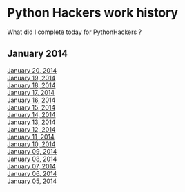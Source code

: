Python Hackers work history
=============================

What did I complete today for PythonHackers ?

January 2014
--------------

[January 20, 2014](https://github.com/pythonhackers/history/blob/master/january-2014/20-monday.md)  
[January 19, 2014](https://github.com/pythonhackers/history/blob/master/january-2014/19-sunday.md)  
[January 18, 2014](https://github.com/pythonhackers/history/blob/master/january-2014/18-saturday.md)  
[January 17, 2014](https://github.com/pythonhackers/history/blob/master/january-2014/17-friday.md)  
[January 16, 2014](https://github.com/pythonhackers/history/blob/master/january-2014/16-thursday.md)  
[January 15, 2014](https://github.com/pythonhackers/history/blob/master/january-2014/15-wednesday.md)  
[January 14, 2014](https://github.com/pythonhackers/history/blob/master/january-2014/14-tuesday.md)  
[January 13, 2014](https://github.com/pythonhackers/history/blob/master/january-2014/13-monday.md)  
[January 12, 2014](https://github.com/pythonhackers/history/blob/master/january-2014/12-sunday.md)  
[January 11, 2014](https://github.com/pythonhackers/history/blob/master/january-2014/11-saturday.md)  
[January 10, 2014](https://github.com/pythonhackers/history/blob/master/january-2014/10-saturday.md)  
[January 09, 2014](https://github.com/pythonhackers/history/blob/master/january-2014/09-Thursday.md)  
[January 08, 2014](https://github.com/pythonhackers/history/blob/master/january-2014/08-wednesday.md)  
[January 07, 2014](https://github.com/pythonhackers/history/blob/master/january-2014/07-tuesday.md)  
[January 06, 2014](https://github.com/pythonhackers/history/blob/master/january-2014/06-monday.md)  
[January 05, 2014](https://github.com/pythonhackers/history/blob/master/january-2014/05-sunday.md)  


